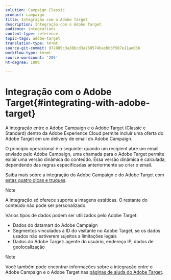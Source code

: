 ```yaml
---
solution: Campaign Classic
product: campaign
title: Integração com o Adobe Target
description: Integração com o Adobe Target
audience: integrations
content-type: reference
topic-tags: adobe-target
translation-type: tm+mt
source-git-commit: 972885c3a38bcd3a260574bacbb3f507e11ae05b
workflow-type: tm+mt
source-wordcount: '205'
ht-degree: 100%

---
```



# Integração com o Adobe Target{#integrating-with-adobe-target}

A integração entre o Adobe Campaign e o Adobe Target (Classic e Standard) dentro da Adobe Experience Cloud permite incluir uma oferta do Adobe Target em um delivery de email do Adobe Campaign.

O princípio operacional é o seguinte: quando um recipient abre um email enviado pelo Adobe Campaign, uma chamada para o Adobe Target permite exibir uma versão dinâmica do conteúdo. Essa versão dinâmica é calculada, dependendo das regras especificadas anteriormente ao criar o email.

Saiba mais sobre a integração do Adobe Campaign e do Adobe Target com [estas quatro dicas e truques](https://www.adobe.com/content/dam/www/us/en/marketing/campaign/pdfs/Adobe_Campaign_for_Target_Tips_and_Tricks.pdf).
>[!NOTE]
>
>A integração só oferece suporte a imagens estáticas. O restante do conteúdo não pode ser personalizado.

Vários tipos de dados podem ser utilizados pelo Adobe Target:

* Dados do datamart do Adobe Campaign
* Segmentos vinculados à ID do visitante no Adobe Target, se os dados usados não estiverem sujeitos a limitações legais
* Dados do Adobe Target: agente do usuário, endereço IP, dados de geolocalização

>[!NOTE]
>
>Você também pode encontrar informações sobre a integração entre o Adobe Campaign e o Adobe Target nas [páginas de ajuda do Adobe Target](https://docs.adobe.com/content/help/pt-BR/target/using/integrate/campaign-and-target.html).

